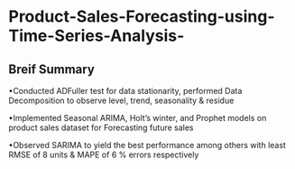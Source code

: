 # Product-Sales-Forecasting-using-Time-Series-Analysis-
## Breif Summary 
•Conducted ADFuller test for data stationarity, performed Data Decomposition to observe level, trend, seasonality & residue

•Implemented Seasonal ARIMA, Holt’s winter, and Prophet models on product sales dataset for Forecasting future sales    

•Observed SARIMA to yield the best performance among others with least RMSE of 8 units & MAPE of 6 % errors respectively 
